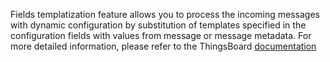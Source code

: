 Fields templatization feature allows you to process the incoming messages with dynamic configuration
by substitution of templates specified in the configuration fields with values from message or message metadata. 
For more detailed information, please refer to the ThingsBoard [documentation](https://thingsboard.io/docs/user-guide/templatization/)

